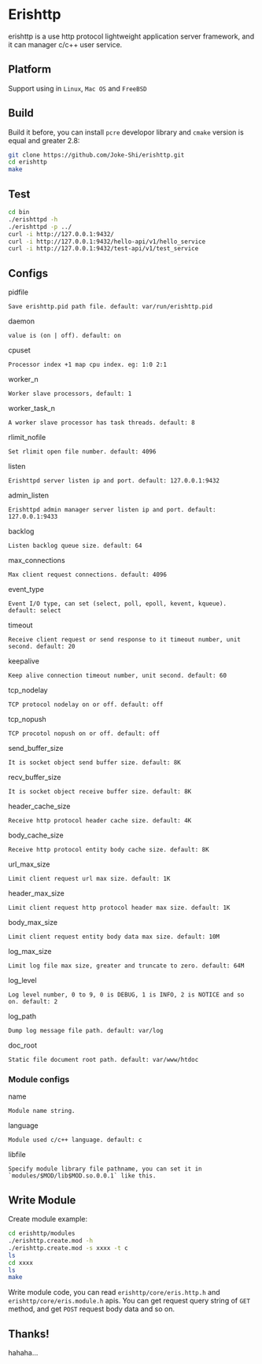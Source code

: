 # Erishttp
erishttp is a use http protocol lightweight application server framework, and it can manager c/c++ user service.

## Platform
Support using in `Linux`, `Mac OS` and `FreeBSD`

## Build
Build it before, you can install `pcre` developor library and `cmake` version is equal and greater 2.8:
```bash
git clone https://github.com/Joke-Shi/erishttp.git
cd erishttp
make
```

## Test
```bash
cd bin
./erishttpd -h
./erishttpd -p ../
curl -i http://127.0.0.1:9432/
curl -i http://127.0.0.1:9432/hello-api/v1/hello_service
curl -i http://127.0.0.1:9432/test-api/v1/test_service
```

## Configs
pidfile

	Save erishttp.pid path file. default: var/run/erishttp.pid

daemon 

	value is (on | off). default: on

cpuset 

	Processor index +1 map cpu index. eg: 1:0 2:1

worker_n

	Worker slave processors, default: 1

worker_task_n

	A worker slave processor has task threads. default: 8

rlimit_nofile

	Set rlimit open file number. default: 4096

listen

	Erishttpd server listen ip and port. default: 127.0.0.1:9432

admin_listen

	Erishttpd admin manager server listen ip and port. default: 127.0.0.1:9433

backlog 

	Listen backlog queue size. default: 64

max_connections

	Max client request connections. default: 4096

event_type

	Event I/O type, can set (select, poll, epoll, kevent, kqueue). default: select

timeout

	Receive client request or send response to it timeout number, unit second. default: 20

keepalive

	Keep alive connection timeout number, unit second. default: 60

tcp_nodelay

	TCP protocol nodelay on or off. default: off

tcp_nopush

	TCP procotol nopush on or off. default: off

send_buffer_size

	It is socket object send buffer size. default: 8K

recv_buffer_size

	It is socket object receive buffer size. default: 8K

header_cache_size

	Receive http protocol header cache size. default: 4K

body_cache_size

	Receive http protocol entity body cache size. default: 8K

url_max_size

	Limit client request url max size. default: 1K

header_max_size

	Limit client request http protocol header max size. default: 1K

body_max_size

	Limit client request entity body data max size. default: 10M

log_max_size

	Limit log file max size, greater and truncate to zero. default: 64M

log_level

	Log level number, 0 to 9, 0 is DEBUG, 1 is INFO, 2 is NOTICE and so on. default: 2

log_path

	Dump log message file path. default: var/log

doc_root

	Static file document root path. default: var/www/htdoc

### Module configs
name

	Module name string.

language

	Module used c/c++ language. default: c

libfile

	Specify module library file pathname, you can set it in `modules/$MOD/lib$MOD.so.0.0.1` like this.

## Write Module
Create module example:
```bash
cd erishttp/modules
./erishttp.create.mod -h
./erishttp.create.mod -s xxxx -t c
ls
cd xxxx
ls
make
```

Write module code, you can read `erishttp/core/eris.http.h` and `erishttp/core/eris.module.h` apis.
You can get request query string of `GET` method, and get `POST` request body data and so on.

## Thanks!
hahaha...

